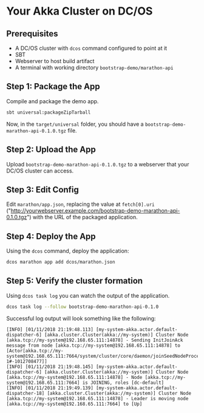 Your Akka Cluster on DC/OS
==========================

Prerequisites
-------------

* A DC/OS cluster with `dcos` command configured to point at it
* SBT
* Webserver to host build artifact
* A terminal with working directory `bootstrap-demo/marathon-api`

Step 1: Package the App
-----------------------

Compile and package the demo app.

```bash
sbt universal:packageZipTarball
```

Now, in the `target/universal` folder, you should have a
`bootstrap-demo-marathon-api-0.1.0.tgz` file.

Step 2: Upload the App
----------------------

Upload `bootstrap-demo-marathon-api-0.1.0.tgz` to a webserver that your DC/OS cluster can access.


Step 3: Edit Config
-------------------

Edit `marathon/app.json`, replacing the value at `fetch[0].uri` ("http://yourwebserver.example.com/bootstrap-demo-marathon-api-0.1.0.tgz")
with the URL of the packaged application.

Step 4: Deploy the App
----------------------

Using the `dcos` command, deploy the application:

```bash
dcos marathon app add dcos/marathon.json
```

Step 5: Verify the cluster formation
------------------------------------

Using `dcos task log` you can watch the output of the application.

```bash
dcos task log --follow bootstrap-demo-marathon-api-0.1.0
```

Successful log output will look something like the following:

```
[INFO] [01/11/2018 21:19:48.113] [my-system-akka.actor.default-dispatcher-6] [akka.cluster.Cluster(akka://my-system)] Cluster Node [akka.tcp://my-system@192.168.65.111:14878] - Sending InitJoinAck message from node [akka.tcp://my-system@192.168.65.111:14878] to [Actor[akka.tcp://my-system@192.168.65.111:7664/system/cluster/core/daemon/joinSeedNodeProcess-1#-1012708477]]
[INFO] [01/11/2018 21:19:48.145] [my-system-akka.actor.default-dispatcher-6] [akka.cluster.Cluster(akka://my-system)] Cluster Node [akka.tcp://my-system@192.168.65.111:14878] - Node [akka.tcp://my-system@192.168.65.111:7664] is JOINING, roles [dc-default]
[INFO] [01/11/2018 21:19:49.139] [my-system-akka.actor.default-dispatcher-18] [akka.cluster.Cluster(akka://my-system)] Cluster Node [akka.tcp://my-system@192.168.65.111:14878] - Leader is moving node [akka.tcp://my-system@192.168.65.111:7664] to [Up]
```
